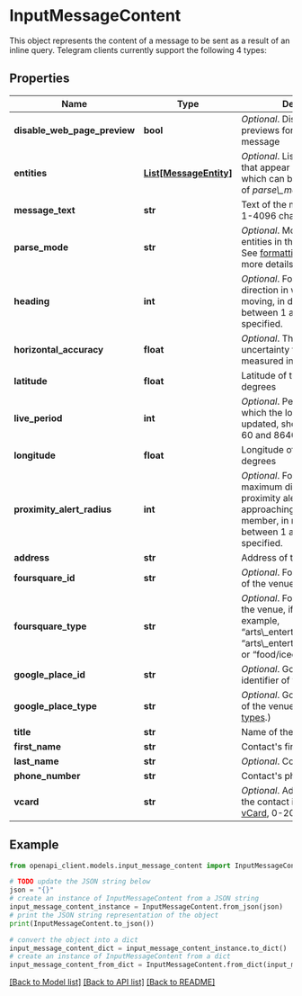 # InputMessageContent

This object represents the content of a message to be sent as a result of an inline query. Telegram clients currently support the following 4 types:

## Properties

Name | Type | Description | Notes
------------ | ------------- | ------------- | -------------
**disable_web_page_preview** | **bool** | *Optional*. Disables link previews for links in the sent message | [optional] 
**entities** | [**List[MessageEntity]**](MessageEntity.md) | *Optional*. List of special entities that appear in message text, which can be specified instead of *parse\\_mode* | [optional] 
**message_text** | **str** | Text of the message to be sent, 1-4096 characters | 
**parse_mode** | **str** | *Optional*. Mode for parsing entities in the message text. See [formatting options](https://core.telegram.org/bots/api/#formatting-options) for more details. | [optional] 
**heading** | **int** | *Optional*. For live locations, a direction in which the user is moving, in degrees. Must be between 1 and 360 if specified. | [optional] 
**horizontal_accuracy** | **float** | *Optional*. The radius of uncertainty for the location, measured in meters; 0-1500 | [optional] 
**latitude** | **float** | Latitude of the venue in degrees | 
**live_period** | **int** | *Optional*. Period in seconds for which the location can be updated, should be between 60 and 86400. | [optional] 
**longitude** | **float** | Longitude of the venue in degrees | 
**proximity_alert_radius** | **int** | *Optional*. For live locations, a maximum distance for proximity alerts about approaching another chat member, in meters. Must be between 1 and 100000 if specified. | [optional] 
**address** | **str** | Address of the venue | 
**foursquare_id** | **str** | *Optional*. Foursquare identifier of the venue, if known | [optional] 
**foursquare_type** | **str** | *Optional*. Foursquare type of the venue, if known. (For example, “arts\\_entertainment/default”, “arts\\_entertainment/aquarium” or “food/icecream”.) | [optional] 
**google_place_id** | **str** | *Optional*. Google Places identifier of the venue | [optional] 
**google_place_type** | **str** | *Optional*. Google Places type of the venue. (See [supported types](https://developers.google.com/places/web-service/supported_types).) | [optional] 
**title** | **str** | Name of the venue | 
**first_name** | **str** | Contact&#39;s first name | 
**last_name** | **str** | *Optional*. Contact&#39;s last name | [optional] 
**phone_number** | **str** | Contact&#39;s phone number | 
**vcard** | **str** | *Optional*. Additional data about the contact in the form of a [vCard](https://en.wikipedia.org/wiki/VCard), 0-2048 bytes | [optional] 

## Example

```python
from openapi_client.models.input_message_content import InputMessageContent

# TODO update the JSON string below
json = "{}"
# create an instance of InputMessageContent from a JSON string
input_message_content_instance = InputMessageContent.from_json(json)
# print the JSON string representation of the object
print(InputMessageContent.to_json())

# convert the object into a dict
input_message_content_dict = input_message_content_instance.to_dict()
# create an instance of InputMessageContent from a dict
input_message_content_from_dict = InputMessageContent.from_dict(input_message_content_dict)
```
[[Back to Model list]](../README.md#documentation-for-models) [[Back to API list]](../README.md#documentation-for-api-endpoints) [[Back to README]](../README.md)


